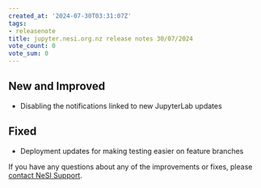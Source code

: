 ```yaml
---
created_at: '2024-07-30T03:31:07Z'
tags:
- releasenote
title: jupyter.nesi.org.nz release notes 30/07/2024
vote_count: 0
vote_sum: 0
---
```


## New and Improved

- Disabling the notifications linked to new JupyterLab updates

## Fixed

- Deployment updates for making testing easier on feature branches

If you have any questions about any of the improvements or fixes,
please [contact NeSI Support](mailto:support@nesi.org.nz "mailto:support@nesi.org.nz").

